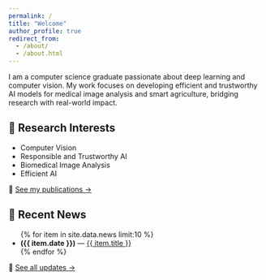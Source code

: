 ```yaml
---
permalink: /
title: "Welcome"
author_profile: true
redirect_from: 
  - /about/
  - /about.html
---
```


I am a computer science graduate passionate about deep learning and computer vision. My work focuses on developing efficient and trustworthy AI models for medical image analysis and smart agriculture, bridging research with real-world impact.


## 🔬 Research Interests
- Computer Vision
- Responsible and Trustworthy AI
- Biomedical Image Analysis
- Efficient AI

🔗 [See my publications →](/publications/)

## 📢 Recent News  
<ul class="news-container">
  {% for item in site.data.news limit:10 %}
    <li class="news-item">
      <b>({{ item.date }})</b> — <a href="{{ item.url }}" target="_blank">{{ item.title }}</a>
    </li>
  {% endfor %}
</ul>

🔗 [See all updates →](/news/)


